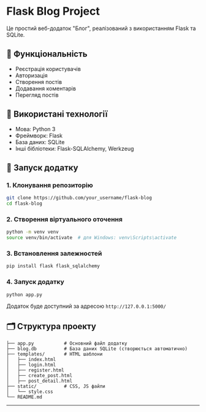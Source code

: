 # Flask Blog Project

Це простий веб-додаток "Блог", реалізований з використанням Flask та SQLite.

## 📌 Функціональність
- Реєстрація користувачів
- Авторизація
- Створення постів
- Додавання коментарів
- Перегляд постів

## 🧰 Використані технології
- Мова: Python 3
- Фреймворк: Flask
- База даних: SQLite
- Інші бібліотеки: Flask-SQLAlchemy, Werkzeug

## 🚀 Запуск додатку

### 1. Клонування репозиторію
```bash
git clone https://github.com/your_username/flask-blog
cd flask-blog
```

### 2. Створення віртуального оточення
```bash
python -m venv venv
source venv/bin/activate  # для Windows: venv\Scripts\activate
```

### 3. Встановлення залежностей
```bash
pip install flask flask_sqlalchemy
```

### 4. Запуск додатку
```bash
python app.py
```

Додаток буде доступний за адресою `http://127.0.0.1:5000/`

## 🗂 Структура проекту
```
├── app.py           # Основний файл додатку
├── blog.db          # База даних SQLite (створюється автоматично)
├── templates/       # HTML шаблони
│   ├── index.html
│   ├── login.html
│   ├── register.html
│   ├── create_post.html
│   ├── post_detail.html
├── static/          # CSS, JS файли
│   └── style.css
└── README.md
```

---

